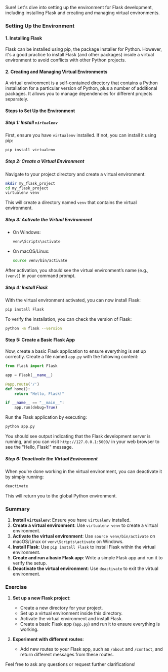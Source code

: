 Sure! Let's dive into setting up the environment for Flask development, including installing Flask and creating and managing virtual environments.

### Setting Up the Environment

#### 1. Installing Flask

Flask can be installed using pip, the package installer for Python. However, it's a good practice to install Flask (and other packages) inside a virtual environment to avoid conflicts with other Python projects.

#### 2. Creating and Managing Virtual Environments

A virtual environment is a self-contained directory that contains a Python installation for a particular version of Python, plus a number of additional packages. It allows you to manage dependencies for different projects separately.

#### Steps to Set Up the Environment

##### Step 1: Install `virtualenv`

First, ensure you have `virtualenv` installed. If not, you can install it using pip:

```bash
pip install virtualenv
```

##### Step 2: Create a Virtual Environment

Navigate to your project directory and create a virtual environment:

```bash
mkdir my_flask_project
cd my_flask_project
virtualenv venv
```

This will create a directory named `venv` that contains the virtual environment.

##### Step 3: Activate the Virtual Environment

- On Windows:

  ```bash
  venv\Scripts\activate
  ```

- On macOS/Linux:

  ```bash
  source venv/bin/activate
  ```

After activation, you should see the virtual environment’s name (e.g., `(venv)`) in your command prompt.

##### Step 4: Install Flask

With the virtual environment activated, you can now install Flask:

```bash
pip install Flask
```

To verify the installation, you can check the version of Flask:

```bash
python -m flask --version
```

#### Step 5: Create a Basic Flask App

Now, create a basic Flask application to ensure everything is set up correctly. Create a file named `app.py` with the following content:

```python
from flask import Flask

app = Flask(__name__)

@app.route('/')
def home():
    return "Hello, Flask!"

if __name__ == "__main__":
    app.run(debug=True)
```

Run the Flask application by executing:

```bash
python app.py
```

You should see output indicating that the Flask development server is running, and you can visit `http://127.0.0.1:5000/` in your web browser to see the "Hello, Flask!" message.

##### Step 6: Deactivate the Virtual Environment

When you're done working in the virtual environment, you can deactivate it by simply running:

```bash
deactivate
```

This will return you to the global Python environment.

### Summary

1. **Install `virtualenv`**: Ensure you have `virtualenv` installed.
2. **Create a virtual environment**: Use `virtualenv venv` to create a virtual environment.
3. **Activate the virtual environment**: Use `source venv/bin/activate` on macOS/Linux or `venv\Scripts\activate` on Windows.
4. **Install Flask**: Use `pip install Flask` to install Flask within the virtual environment.
5. **Create and run a basic Flask app**: Write a simple Flask app and run it to verify the setup.
6. **Deactivate the virtual environment**: Use `deactivate` to exit the virtual environment.

### Exercise

1. **Set up a new Flask project**:
   - Create a new directory for your project.
   - Set up a virtual environment inside this directory.
   - Activate the virtual environment and install Flask.
   - Create a basic Flask app (`app.py`) and run it to ensure everything is working.

2. **Experiment with different routes**:
   - Add new routes to your Flask app, such as `/about` and `/contact`, and return different messages from these routes.

Feel free to ask any questions or request further clarifications!

